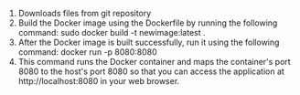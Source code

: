 1. Downloads files from git repository
2. Build the Docker image using the Dockerfile by running the following command: 
sudo docker build -t newimage:latest .
3. After the Docker image is built successfully, run it using the following command:
docker run -p 8080:8080 <image-name>
4. This command runs the Docker container and maps the container's port 8080 to the host's port 8080 so that you can access the application at http://localhost:8080 in your web browser.
